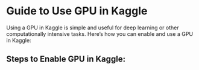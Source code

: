 # Guide to Use GPU in Kaggle
Using a GPU in Kaggle is simple and useful for deep learning or other computationally intensive tasks. Here’s how you can enable and use a GPU in Kaggle:
## Steps to Enable GPU in Kaggle:
